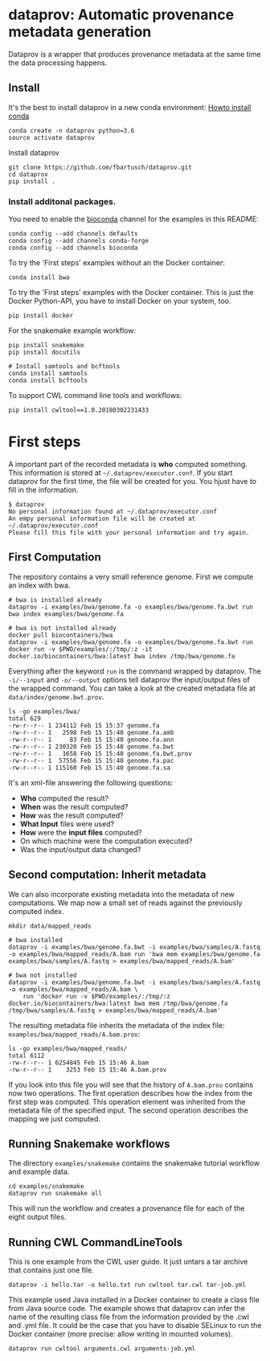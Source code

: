# dataprov: Automatic provenance metadata generation

Dataprov is a wrapper that produces provenance metadata at the same time the data processing happens.

## Install

It's the best to install dataprov in a new conda environment:
[Howto install conda](https://conda.io/miniconda.html)

```
conda create -n dataprov python=3.6
source activate dataprov
```

Install dataprov

```
git clone https://github.com/fbartusch/dataprov.git
cd dataprov
pip install .
```

### Install additonal packages.

You need to enable the [bioconda](https://bioconda.github.io/) channel for the examples in this README:

```
conda config --add channels defaults
conda config --add channels conda-forge
conda config --add channels bioconda
```

To try the 'First steps' examples without an the Docker container:

```
conda install bwa
```

To try the 'First steps' examples with the Docker container. This is just the Docker Python-API, you have to install Docker on your system, too.

```
pip install docker
```

For the snakemake example workflow:

```
pip install snakemake
pip install docutils

# Install samtools and bcftools
conda install samtools
conda install bcftools
```

To support CWL command line tools and workflows:

```
pip install cwltool==1.0.20180302231433
```


# First steps

A important part of the recorded metadata is **who** computed something.
This information is stored at `~/.dataprov/executor.conf`. If you start dataprov for the first time, the file will be created for you. You hjust have to fill in the information. 

```
$ dataprov
No personal information found at ~/.dataprov/executor.conf
An empy personal information file will be created at ~/.dataprov/executor.conf
Please fill this file with your personal information and try again.
```

## First Computation

The repository contains a very small reference genome. First we compute an index with bwa. 

```
# bwa is installed already
dataprov -i examples/bwa/genome.fa -o examples/bwa/genome.fa.bwt run bwa index examples/bwa/genome.fa

# bwa is not installed already
docker pull biocontainers/bwa
dataprov -i examples/bwa/genome.fa -o examples/bwa/genome.fa.bwt run docker run -v $PWD/examples/:/tmp/:z -it docker.io/biocontainers/bwa:latest bwa index /tmp/bwa/genome.fa
```

Everything after the keyword `run` is the command wrapped by dataprov. The `-i/--input` and `-o/--output` options tell dataprov the input/output files of the wrapped command.
You can take a look at the created metadata file at `data/index/genome.bwt.prov`.

```
ls -go examples/bwa/
total 629
-rw-r--r-- 1 234112 Feb 15 15:37 genome.fa
-rw-r--r-- 1   2598 Feb 15 15:40 genome.fa.amb
-rw-r--r-- 1     83 Feb 15 15:40 genome.fa.ann
-rw-r--r-- 1 230320 Feb 15 15:40 genome.fa.bwt
-rw-r--r-- 1   1658 Feb 15 15:40 genome.fa.bwt.prov
-rw-r--r-- 1  57556 Feb 15 15:40 genome.fa.pac
-rw-r--r-- 1 115160 Feb 15 15:40 genome.fa.sa
```

It's an xml-file answering the following questions:

  * **Who** computed the result?
  * **When** was the result computed?
  * **How** was the result computed?
  * **What Input** files were used?
  * **How** were the **input files** computed?
  * On which machine were the computation executed?
  * Was the input/output data changed? 

## Second computation: Inherit metadata

We can also incorporate existing metadata into the metadata of new computations. We map now a small set of reads against the previously computed index.

```
mkdir data/mapped_reads

# bwa installed
dataprov -i examples/bwa/genome.fa.bwt -i examples/bwa/samples/A.fastq -o examples/bwa/mapped_reads/A.bam run 'bwa mem examples/bwa/genome.fa examples/bwa/samples/A.fastq > examples/bwa/mapped_reads/A.bam'

# bwa not installed
dataprov -i examples/bwa/genome.fa.bwt -i examples/bwa/samples/A.fastq -o examples/bwa/mapped_reads/A.bam \
    run 'docker run -v $PWD/examples/:/tmp/:z  docker.io/biocontainers/bwa:latest bwa mem /tmp/bwa/genome.fa /tmp/bwa/samples/A.fastq > examples/bwa/mapped_reads/A.bam'
```

The resulting metadata file inherits the metadata of the index file: `examples/bwa/mapped_reads/A.bam.prov`:

```
ls -go examples/bwa/mapped_reads/
total 6112
-rw-r--r-- 1 6254845 Feb 15 15:46 A.bam
-rw-r--r-- 1    3253 Feb 15 15:46 A.bam.prov
```

If you look into this file you will see that the history of `A.bam.prov` contains now two operations. The first operation describes how the index from the first step was computed. This operation element was inherited from the metadata file of the specified input. The second operation describes the mapping we just computed.


## Running Snakemake workflows

The directory `examples/snakemake` contains the snakemake tutorial workflow and example data.

```
cd examples/snakemake
dataprov run snakemake all
```

This will run the workflow and creates a provenance file for each of the eight output files.

## Running CWL CommandLineTools

This is one example from the CWL user guide. It just untars a tar archive that contains just one file.

```
dataprov -i hello.tar -o hello.txt run cwltool tar.cwl tar-job.yml
```

This example used Java installed in a Docker container to create a class file from Java source code.
The example shows that dataprov can infer the name of the resulting class file from the information provided by the .cwl and .yml file.
It could be the case that you have to disable SELinux to run the Docker container (more precise: allow writing in mounted volumes).

```
dataprov run cwltool arguments.cwl arguments-job.yml
```
